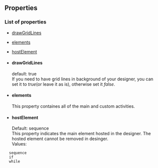 ## Properties
### List of properties
- [drawGridLines](#drawGridLines)
- [elements](#elements)
- [hostElement](#hostElement)

- #### drawGridLines
    default: true  
If you need to have grid lines in background of your designer, you can set it to *true*(or leave it as is), otherwise set it *false*.

- #### elements
    This property containes all of the main and custom activities.

- #### hostElement
  Default: sequence  
This property indicates the main element hosted in the designer. The hosted element cannot be removed in desinger.  
Values: 
```
  sequence
  if
  while
```